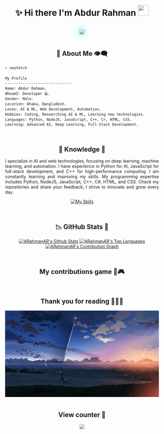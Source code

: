 <h1 align="center">✨ Hi there I'm Abdur Rahman <img src="https://media.giphy.com/media/hvRJCLFzcasrR4ia7z/giphy.gif" width="35px" height="35px"></h1>

<body>
<br>
<div align="center">
<img src="https://media1.tenor.com/m/cGQBMHP3eJsAAAAC/spectory-logo-logo.gif" 
     width="auto" 
     style="filter: drop-shadow(0 0 10px #0ff); border-radius: 10%; transition: 0.3s;"
     onmouseover="this.style.transform='scale(1.1)'; this.style.filter='drop-shadow(0 0 20px #0ff)';" 
     onmouseout="this.style.transform='scale(1)'; this.style.filter='drop-shadow(0 0 10px #0ff)';" />
</div>
<br>

<h2 align="center"> 💬 About Me 👁️‍🗨️ </h2>

```zsh
> neofetch

My Profile
-------------------------------
Name: Abdur Rahman.
WhoamI: Developer 💻.
Gender: Male.
Location: Dhaka, Bangladesh.
Loves: AI & ML, Web Development, Automation.
Hobbies: Coding, Researching AI & ML, Learning new technologies.
Languages: Python, NodeJS, JavaScript, C++, C#, HTML, CSS.
Learning: Advanced AI, Deep Learning, Full-Stack Development.
```
<br> <div> <h2 align="center"> 🔎 Knowledge 📖 </h2> </div> <div align="center"> <p align="justify">I specialize in AI and web technologies, focusing on deep learning, machine learning, and automation. I have experience in Python for AI, JavaScript for full-stack development, and C++ for high-performance computing. I am constantly learning and improving my skills. My programming expertise includes Python, NodeJS, JavaScript, C++, C#, HTML, and CSS. Check my repositories and share your feedback; I strive to innovate and grow every day.<br></p> <p align="center"> <a href="https://skillicons.dev"> <img src="https://skillicons.dev/icons?i=python,js,nodejs,react,nextjs,tailwind,docker,mysql,git,github&perline=7" alt="My Skills"/> </a> </p> </div> <br> <h2 align="center"> 📉 GitHub Stats 🌟 </h2> <div> <p align="center"> <a href="https://github.com/ARahmanAR"><img alt="ARahmanAR's Github Stats" src="https://github-readme-stats.vercel.app/api/?username=ARahmanAR&show_icons=true&include_all_commits=true&count_private=true&theme=material-palenight&hide_border=true&bg_color=1F222E&title_color=F85D7F&icon_color=F8D866&line_height=28&rank_icon=github" height="192px"/></a> <a href="https://github.com/ARahmanAR"><img alt="ARahmanAR's Top Languages" src="https://github-readme-stats.vercel.app/api/top-langs/?username=ARahmanAR&langs_count=20&layout=compact&theme=material-palenight&hide_border=true&bg_color=1F222E&title_color=F85D7F&icon_color=F8D866" height="192px"/></a> <a href="https://github.com/ARahmanAR"><img alt="ARahmanAR's Contribution Graph" src="https://github-readme-activity-graph.vercel.app/graph?username=ARahmanAR&theme=dracula&bg_color=1F222E&title_color=F85D7F&point=F8D866&line=F85D7F&color=a6accd&hide_border=true&radius=4.5" /></a> </p> </div> <br> <h2 align="center"> My contributions game 🐍🎮</h2> <!-- Snake contribution game -->


<br> <h2 align="center">Thank you for reading 🙋🏻‍♂️</h2> <div> <img src="https://raw.githubusercontent.com/huy232/huy232/main/image/2.gif" align="center" /> </div> <br> <h2 align="center">View counter 👀</h2> <div align="center"> <img src="https://count.getloli.com/@ARahmanAR?theme=original-new" /> </div> </div>

